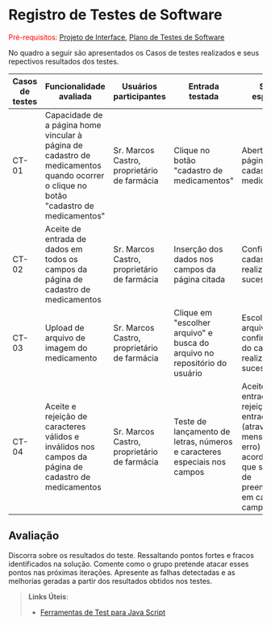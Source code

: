 # Registro de Testes de Software

<span style="color:red">Pré-requisitos: <a href="3-Projeto de Interface.md"> Projeto de Interface</a></span>, <a href="8-Plano de Testes de Software.md"> Plano de Testes de Software</a>

<!--
Relatório com as evidências dos testes de software realizados no sistema pela equipe, baseado em um plano de testes pré-definido.
.-->

No quadro a seguir são apresentados os Casos de testes realizados e seus repectivos resultados dos testes.

| Casos de testes | Funcionalidade avaliada | Usuários participantes | Entrada testada | Saída esperada | Saída real do sistema | Registro de execução
|------|------------------------|--------------------------|----------------------------|-------------------------|------------------------|------------------------|
| CT-01 | Capacidade de a página home vincular à página de cadastro de medicamentos quando ocorrer o clique no botão "cadastro de medicamentos" | Sr. Marcos Castro, proprietário de farmácia | Clique no botão "cadastro de medicamentos" | Abertura da página de cadastro de medicamentos |   |   |
| CT-02 | Aceite de entrada de dados em todos os campos da página de cadastro de medicamentos | Sr. Marcos Castro, proprietário de farmácia | Inserção dos dados nos campos da página citada | Confirmar cadastro realizado com sucesso |   |   |
| CT-03 | Upload de arquivo de imagem do medicamento | Sr. Marcos Castro, proprietário de farmácia | Clique em "escolher arquivo" e busca do arquivo no repositório do usuário | Escolha do arquivo e confirmação do cadastro realizado com sucesso |   |   |
| CT-04 | Aceite e rejeição de caracteres válidos e inválidos nos campos da página de cadastro de medicamentos | Sr. Marcos Castro, proprietário de farmácia | Teste de lançamento de letras, números e caracteres especiais nos campos |	Aceite de entrada e rejeição de entrada (através de mensagem de erro) de acordo com o que se espera de preenchimento em cada campo |   |   |

## Avaliação

Discorra sobre os resultados do teste. Ressaltando pontos fortes e fracos identificados na solução. Comente como o grupo pretende atacar esses pontos nas próximas iterações. Apresente as falhas detectadas e as melhorias geradas a partir dos resultados obtidos nos testes.

> **Links Úteis**:
> - [Ferramentas de Test para Java Script](https://geekflare.com/javascript-unit-testing/)
